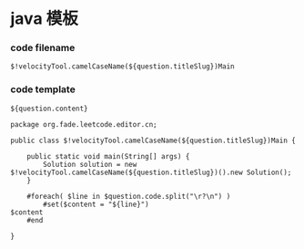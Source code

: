 # java 模板

### code filename

`$!velocityTool.camelCaseName(${question.titleSlug})Main`

### code template

```
${question.content}
  
package org.fade.leetcode.editor.cn;

public class $!velocityTool.camelCaseName(${question.titleSlug})Main {
      
    public static void main(String[] args) {
        Solution solution = new $!velocityTool.camelCaseName(${question.titleSlug})().new Solution();
    }
    
    #foreach( $line in $question.code.split("\r?\n") )
        #set($content = "${line}")
$content
    #end
    
}
```